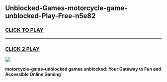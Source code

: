
## Unblocked-Games-motorcycle-game-unblocked-Play-Free-n5e82
<h3>
<a href="https://premium76.site?title=motorcycle-game-unblocked&ref=18A1">CLICK TO PLAY</a></h3>
<hr>

<h3>
<a href="https://premium76.site?title=motorcycle-game-unblocked&ref=18A1">CLICK 2 PLAY</a>
  
</h3>

<a href="https://premium76.site?title=motorcycle-game-unblocked&ref=18A1"><img src="https://clearcache.store/games.png"></a>


**motorcycle-game-unblocked games unblocked: Your Gateway to Fun and Accessible Online Gaming**
